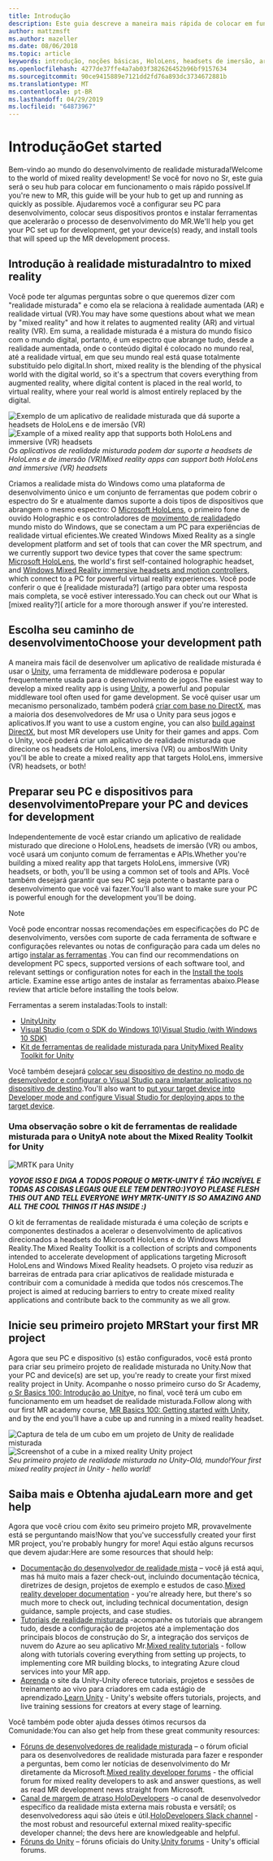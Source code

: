 ```yaml
---
title: Introdução
description: Este guia descreve a maneira mais rápida de colocar em funcionamento o desenvolvimento de realidade misturada.
author: mattzmsft
ms.author: mazeller
ms.date: 08/06/2018
ms.topic: article
keywords: introdução, noções básicas, HoloLens, headsets de imersão, ar, VR, Unity, Visual Studio, início rápido, como
ms.openlocfilehash: 4277de37ffe4a7ab03f382626452b96bf9157634
ms.sourcegitcommit: 90ce9415889e7121dd2fd76a893dc3734672881b
ms.translationtype: MT
ms.contentlocale: pt-BR
ms.lasthandoff: 04/29/2019
ms.locfileid: "64873967"
---
```

# <a name="get-started"></a><span data-ttu-id="203e3-104">Introdução</span><span class="sxs-lookup"><span data-stu-id="203e3-104">Get started</span></span>

<span data-ttu-id="203e3-105">Bem-vindo ao mundo do desenvolvimento de realidade misturada!</span><span class="sxs-lookup"><span data-stu-id="203e3-105">Welcome to the world of mixed reality development!</span></span> <span data-ttu-id="203e3-106">Se você for novo no Sr, este guia será o seu hub para colocar em funcionamento o mais rápido possível.</span><span class="sxs-lookup"><span data-stu-id="203e3-106">If you're new to MR, this guide will be your hub to get up and running as quickly as possible.</span></span> <span data-ttu-id="203e3-107">Ajudaremos você a configurar seu PC para desenvolvimento, colocar seus dispositivos prontos e instalar ferramentas que acelerarão o processo de desenvolvimento do MR.</span><span class="sxs-lookup"><span data-stu-id="203e3-107">We'll help you get your PC set up for development, get your device(s) ready, and install tools that will speed up the MR development process.</span></span> 

## <a name="intro-to-mixed-reality"></a><span data-ttu-id="203e3-108">Introdução à realidade misturada</span><span class="sxs-lookup"><span data-stu-id="203e3-108">Intro to mixed reality</span></span>

<span data-ttu-id="203e3-109">Você pode ter algumas perguntas sobre o que queremos dizer com "realidade misturada" e como ela se relaciona à realidade aumentada (AR) e realidade virtual (VR).</span><span class="sxs-lookup"><span data-stu-id="203e3-109">You may have some questions about what we mean by "mixed reality" and how it relates to augmented reality (AR) and virtual reality (VR).</span></span> <span data-ttu-id="203e3-110">Em suma, a realidade misturada é a mistura do mundo físico com o mundo digital, portanto, é um espectro que abrange tudo, desde a realidade aumentada, onde o conteúdo digital é colocado no mundo real, até a realidade virtual, em que seu mundo real está quase totalmente substituído pelo digital.</span><span class="sxs-lookup"><span data-stu-id="203e3-110">In short, mixed reality is the blending of the physical world with the digital world, so it's a spectrum that covers everything from augmented reality, where digital content is placed in the real world, to virtual reality, where your real world is almost entirely replaced by the digital.</span></span> 

<span data-ttu-id="203e3-111">![Exemplo de um aplicativo de realidade misturada que dá suporte a headsets de HoloLens e de imersão (VR)](images/mr-island.png)</span><span class="sxs-lookup"><span data-stu-id="203e3-111">![Example of a mixed reality app that supports both HoloLens and immersive (VR) headsets](images/mr-island.png)</span></span><br>
<span data-ttu-id="203e3-112">*Os aplicativos de realidade misturada podem dar suporte a headsets de HoloLens e de imersão (VR)*</span><span class="sxs-lookup"><span data-stu-id="203e3-112">*Mixed reality apps can support both HoloLens and immersive (VR) headsets*</span></span>

<span data-ttu-id="203e3-113">Criamos a realidade mista do Windows como uma plataforma de desenvolvimento único e um conjunto de ferramentas que podem cobrir o espectro do Sr e atualmente damos suporte a dois tipos de dispositivos que abrangem o mesmo espectro: O [Microsoft HoloLens](https://www.microsoft.com/hololens), o primeiro fone de ouvido Holographic e os controladores de [movimento de realidade](https://www.microsoft.com/windows/windows-mixed-reality)do mundo misto do Windows, que se conectam a um PC para experiências de realidade virtual eficientes.</span><span class="sxs-lookup"><span data-stu-id="203e3-113">We created Windows Mixed Reality as a single development platform and set of tools that can cover the MR spectrum, and we currently support two device types that cover the same spectrum: [Microsoft HoloLens](https://www.microsoft.com/hololens), the world's first self-contained holographic headset, and [Windows Mixed Reality immersive headsets and motion controllers](https://www.microsoft.com/windows/windows-mixed-reality), which connect to a PC for powerful virtual reality experiences.</span></span> <span data-ttu-id="203e3-114">Você pode conferir o que é [realidade misturada?] (artigo para obter uma resposta mais completa, se você estiver interessado.</span><span class="sxs-lookup"><span data-stu-id="203e3-114">You can check out our What is [mixed reality?]( article for a more thorough answer if you're interested.</span></span>

## <a name="choose-your-development-path"></a><span data-ttu-id="203e3-115">Escolha seu caminho de desenvolvimento</span><span class="sxs-lookup"><span data-stu-id="203e3-115">Choose your development path</span></span>

<span data-ttu-id="203e3-116">A maneira mais fácil de desenvolver um aplicativo de realidade misturada é usar o [Unity](https://unity3d.com), uma ferramenta de middleware poderosa e popular frequentemente usada para o desenvolvimento de jogos.</span><span class="sxs-lookup"><span data-stu-id="203e3-116">The easiest way to develop a mixed reality app is using [Unity](https://unity3d.com), a powerful and popular middleware tool often used for game development.</span></span> <span data-ttu-id="203e3-117">Se você quiser usar um mecanismo personalizado, também poderá [criar com base no DirectX](directx-development-overview.md), mas a maioria dos desenvolvedores de Mr usa o Unity para seus jogos e aplicativos.</span><span class="sxs-lookup"><span data-stu-id="203e3-117">If you want to use a custom engine, you can also [build against DirectX](directx-development-overview.md), but most MR developers use Unity for their games and apps.</span></span> <span data-ttu-id="203e3-118">Com o Unity, você poderá criar um aplicativo de realidade misturada que direcione os headsets de HoloLens, imersiva (VR) ou ambos!</span><span class="sxs-lookup"><span data-stu-id="203e3-118">With Unity you'll be able to create a mixed reality app that targets HoloLens, immersive (VR) headsets, or both!</span></span>

## <a name="prepare-your-pc-and-devices-for-development"></a><span data-ttu-id="203e3-119">Preparar seu PC e dispositivos para desenvolvimento</span><span class="sxs-lookup"><span data-stu-id="203e3-119">Prepare your PC and devices for development</span></span>

<span data-ttu-id="203e3-120">Independentemente de você estar criando um aplicativo de realidade misturado que direcione o HoloLens, headsets de imersão (VR) ou ambos, você usará um conjunto comum de ferramentas e APIs.</span><span class="sxs-lookup"><span data-stu-id="203e3-120">Whether you're building a mixed reality app that targets HoloLens, immersive (VR) headsets, or both, you'll be using a common set of tools and APIs.</span></span> <span data-ttu-id="203e3-121">Você também desejará garantir que seu PC seja potente o bastante para o desenvolvimento que você vai fazer.</span><span class="sxs-lookup"><span data-stu-id="203e3-121">You'll also want to make sure your PC is powerful enough for the development you'll be doing.</span></span> 

>[!NOTE]
><span data-ttu-id="203e3-122">Você pode encontrar nossas recomendações em especificações do PC de desenvolvimento, versões com suporte de cada ferramenta de software e configurações relevantes ou notas de configuração para cada um deles no artigo [instalar as ferramentas](install-the-tools.md) .</span><span class="sxs-lookup"><span data-stu-id="203e3-122">You can find our recommendations on development PC specs, supported versions of each software tool, and relevant settings or configuration notes for each in the [Install the tools](install-the-tools.md) article.</span></span> <span data-ttu-id="203e3-123">Examine esse artigo antes de instalar as ferramentas abaixo.</span><span class="sxs-lookup"><span data-stu-id="203e3-123">Please review that article before installing the tools below.</span></span>

<span data-ttu-id="203e3-124">Ferramentas a serem instaladas:</span><span class="sxs-lookup"><span data-stu-id="203e3-124">Tools to install:</span></span>
* [<span data-ttu-id="203e3-125">Unity</span><span class="sxs-lookup"><span data-stu-id="203e3-125">Unity</span></span>](https://store.unity.com/download)
* [<span data-ttu-id="203e3-126">Visual Studio (com o SDK do Windows 10)</span><span class="sxs-lookup"><span data-stu-id="203e3-126">Visual Studio (with Windows 10 SDK)</span></span>](https://developer.microsoft.com/windows/downloads)
* [<span data-ttu-id="203e3-127">Kit de ferramentas de realidade misturada para Unity</span><span class="sxs-lookup"><span data-stu-id="203e3-127">Mixed Reality Toolkit for Unity</span></span>](https://github.com/Microsoft/MixedRealityToolkit-Unity/blob/htk_release/GettingStarted.md)

<span data-ttu-id="203e3-128">Você também desejará [colocar seu dispositivo de destino no modo de desenvolvedor e configurar o Visual Studio para implantar aplicativos no dispositivo de destino](using-visual-studio.md).</span><span class="sxs-lookup"><span data-stu-id="203e3-128">You'll also want to [put your target device into Developer mode and configure Visual Studio for deploying apps to the target device](using-visual-studio.md).</span></span>

### <a name="a-note-about-the-mixed-reality-toolkit-for-unity"></a><span data-ttu-id="203e3-129">Uma observação sobre o kit de ferramentas de realidade misturada para o Unity</span><span class="sxs-lookup"><span data-stu-id="203e3-129">A note about the Mixed Reality Toolkit for Unity</span></span>

![MRTK para Unity](images/mrtkandunity.png)<br>

<span data-ttu-id="203e3-131">***YOYOE ISSO E DIGA A TODOS PORQUE O MRTK-UNITY É TÃO INCRÍVEL E TODAS AS COISAS LEGAIS QUE ELE TEM DENTRO:)***</span><span class="sxs-lookup"><span data-stu-id="203e3-131">***YOYO PLEASE FLESH THIS OUT AND TELL EVERYONE WHY MRTK-UNITY IS SO AMAZING AND ALL THE COOL THINGS IT HAS INSIDE :)***</span></span>

<span data-ttu-id="203e3-132">O kit de ferramentas de realidade misturada é uma coleção de scripts e componentes destinados a acelerar o desenvolvimento de aplicativos direcionados a headsets do Microsoft HoloLens e do Windows Mixed Reality.</span><span class="sxs-lookup"><span data-stu-id="203e3-132">The Mixed Reality Toolkit is a collection of scripts and components intended to accelerate development of applications targeting Microsoft HoloLens and Windows Mixed Reality headsets.</span></span> <span data-ttu-id="203e3-133">O projeto visa reduzir as barreiras de entrada para criar aplicativos de realidade misturada e contribuir com a comunidade à medida que todos nós crescemos.</span><span class="sxs-lookup"><span data-stu-id="203e3-133">The project is aimed at reducing barriers to entry to create mixed reality applications and contribute back to the community as we all grow.</span></span>

## <a name="start-your-first-mr-project"></a><span data-ttu-id="203e3-134">Inicie seu primeiro projeto MR</span><span class="sxs-lookup"><span data-stu-id="203e3-134">Start your first MR project</span></span>

<span data-ttu-id="203e3-135">Agora que seu PC e dispositivo (s) estão configurados, você está pronto para criar seu primeiro projeto de realidade misturada no Unity.</span><span class="sxs-lookup"><span data-stu-id="203e3-135">Now that your PC and device(s) are set up, you're ready to create your first mixed reality project in Unity.</span></span> <span data-ttu-id="203e3-136">Acompanhe o nosso primeiro curso do Sr Academy, [o Sr Basics 100: Introdução ao Unity](holograms-100.md)e, no final, você terá um cubo em funcionamento em um headset de realidade misturada.</span><span class="sxs-lookup"><span data-stu-id="203e3-136">Follow along with our first MR academy course, [MR Basics 100: Getting started with Unity](holograms-100.md), and by the end you'll have a cube up and running in a mixed reality headset.</span></span>

<span data-ttu-id="203e3-137">![Captura de tela de um cubo em um projeto de Unity de realidade misturada](images/mr-cube.PNG)</span><span class="sxs-lookup"><span data-stu-id="203e3-137">![Screenshot of a cube in a mixed reality Unity project](images/mr-cube.PNG)</span></span><br>
<span data-ttu-id="203e3-138">*Seu primeiro projeto de realidade misturada no Unity-Olá, mundo!*</span><span class="sxs-lookup"><span data-stu-id="203e3-138">*Your first mixed reality project in Unity - hello world!*</span></span>

## <a name="learn-more-and-get-help"></a><span data-ttu-id="203e3-139">Saiba mais e Obtenha ajuda</span><span class="sxs-lookup"><span data-stu-id="203e3-139">Learn more and get help</span></span>

<span data-ttu-id="203e3-140">Agora que você criou com êxito seu primeiro projeto MR, provavelmente está se perguntando mais!</span><span class="sxs-lookup"><span data-stu-id="203e3-140">Now that you've successfully created your first MR project, you're probably hungry for more!</span></span> <span data-ttu-id="203e3-141">Aqui estão alguns recursos que devem ajudar:</span><span class="sxs-lookup"><span data-stu-id="203e3-141">Here are some resources that should help:</span></span>
* <span data-ttu-id="203e3-142">[Documentação do desenvolvedor de realidade mista](mixed-reality.md) – você já está aqui, mas há muito mais a fazer check-out, incluindo documentação técnica, diretrizes de design, projetos de exemplo e estudos de caso.</span><span class="sxs-lookup"><span data-stu-id="203e3-142">[Mixed reality developer documentation](mixed-reality.md) - you're already here, but there's so much more to check out, including technical documentation, design guidance, sample projects, and case studies.</span></span>
* <span data-ttu-id="203e3-143">[Tutoriais de realidade misturada](tutorials.md) -acompanhe os tutoriais que abrangem tudo, desde a configuração de projetos até a implementação dos principais blocos de construção do Sr, a integração dos serviços de nuvem do Azure ao seu aplicativo Mr.</span><span class="sxs-lookup"><span data-stu-id="203e3-143">[Mixed reality tutorials](tutorials.md) - follow along with tutorials covering everything from setting up projects, to implementing core MR building blocks, to integrating Azure cloud services into your MR app.</span></span>
* <span data-ttu-id="203e3-144">[Aprenda](https://unity3d.com/learn) o site da Unity-Unity oferece tutoriais, projetos e sessões de treinamento ao vivo para criadores em cada estágio de aprendizado.</span><span class="sxs-lookup"><span data-stu-id="203e3-144">[Learn Unity](https://unity3d.com/learn) - Unity's website offers tutorials, projects, and live training sessions for creators at every stage of learning.</span></span>

<span data-ttu-id="203e3-145">Você também pode obter ajuda desses ótimos recursos da Comunidade:</span><span class="sxs-lookup"><span data-stu-id="203e3-145">You can also get help from these great community resources:</span></span>
* <span data-ttu-id="203e3-146">[Fóruns de desenvolvedores de realidade misturada](https://forums.hololens.com/) – o fórum oficial para os desenvolvedores de realidade misturada para fazer e responder a perguntas, bem como ler notícias de desenvolvimento do Mr diretamente da Microsoft.</span><span class="sxs-lookup"><span data-stu-id="203e3-146">[Mixed reality developer forums](https://forums.hololens.com/) - the official forum for mixed reality developers to ask and answer questions, as well as read MR development news straight from Microsoft.</span></span>
* <span data-ttu-id="203e3-147">[Canal de margem de atraso HoloDevelopers](https://holodevelopersslack.azurewebsites.net/) -o canal de desenvolvedor específico da realidade mista externa mais robusta e versátil; os desenvolvedoress aqui são úteis e útil.</span><span class="sxs-lookup"><span data-stu-id="203e3-147">[HoloDevelopers Slack channel](https://holodevelopersslack.azurewebsites.net/) - the most robust and resourceful external mixed reality-specific developer channel; the devs here are knowledgeable and helpful.</span></span>
* <span data-ttu-id="203e3-148">[Fóruns do Unity](https://forum.unity3d.com/) – fóruns oficiais do Unity.</span><span class="sxs-lookup"><span data-stu-id="203e3-148">[Unity forums](https://forum.unity3d.com/) - Unity's official forums.</span></span>

